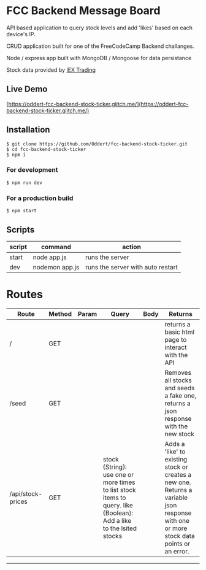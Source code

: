# FCC Backend Message Board

API based application to query stock levels and add 'likes' based on each device's IP.

CRUD application built for one of the FreeCodeCamp Backend challanges.

Node / express app built with MongoDB / Mongoose for data persistance

Stock data provided by [IEX Trading](https://iextrading.com/)

## Live Demo
[https://oddert-fcc-backend-stock-ticker.glitch.me/](https://oddert-fcc-backend-stock-ticker.glitch.me/)

## Installation
```
$ git clone https://github.com/Oddert/fcc-backend-stock-ticker.git
$ cd fcc-backend-stock-ticker
$ npm i
```
### For development
```
$ npm run dev
```
### For a production build
```
$ npm start
```

## Scripts
| script | command                                        | action
|--------|------------------------------------------------|------------------------------------------------|
| start  | node app.js                                    | runs the server                                |
| dev | nodemon app.js                                 | runs the server with auto restart              |

# Routes
| Route  | Method | Param | Query | Body | Returns
|--------|--------|-------|-------|------|---------|
| /  | GET | | | | returns a basic html page to interact with the API |
| /seed | GET |  |  |  | Removes all stocks and seeds a fake one, returns a json response with the new stock
| /api/stock-prices | GET |  | stock {String}: use one or more times to list stock items to query. like {Boolean}: Add a like to the lsited stocks |  | Adds a 'like' to existing stock or creates a new one. Returns a variable json response with one or more stock data points or an error.
---
